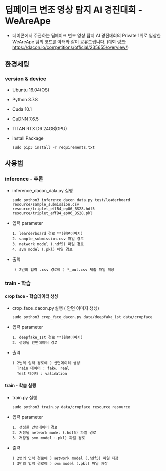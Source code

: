 # 딥페이크 변조 영상 탐지 AI 경진대회 - WeAreApe
-  데이콘에서 주관하는 딥페이크 변조 영상 탐지 AI 경진대회의 Private 1위로 입상한 WeAreApe 팀의 코드를 아래와 같이 공유드립니다.
(대회 링크: https://dacon.io/competitions/official/235655/overview/)

## 환경세팅
### version & device
- Ubuntu 16.04(OS)
- Python 3.7.8
- Cuda 10.1
- CuDNN 7.6.5
- TITAN RTX D6 24GB(GPU)
- install Package

      sudo pip3 install -r requirements.txt

## 사용법
### inference - 추론
  - inference_dacon_data.py 실행

        sudo python3 inference_dacon_data.py test/leaderboard resource/sample_submission.csv resource/triplet_effB4_ep06_BS28.hdf5 resource/triplet_effB4_ep06_BS28.pkl

  - 입력 parameter

        1. learderboard 경로 **(원본이미지) 
        2. sample_submission.csv 파일 경로
        3. network model (.hdf5) 파일 경로
        4. svm model (.pkl) 파일 경로 

  - 출력

         ( 2번의 입력 .csv 경로에 ) *_out.csv 제출 파일 작성


### train - 학습

#### crop face - 학습데이터 생성

  - crop_face_dacon.py 실행 ( 안면 이미지 생성)

        sudo python3 crop_face_dacon.py data/deepfake_1st data/cropface

  - 입력 parameter
  
        1. deepfake_1st 경로 **(원본이미지)
        2. 생성될 안면데이터 경로

  - 출력
  
        ( 2번의 입력 경로에 ) 안면데이터 생성
          Train 데이터 : fake, real
          Test 데이터 : validation


#### train - 학습 실행

  - train.py 실행

        sudo python3 train.py data/cropface resource resource

  - 입력 parameter
  
        1. 생성한 안면데이터 경로
        2. 저장될 network model (.hdf5) 파일 경로
        3. 저장될 svm model (.pkl) 파일 경로 

  - 출력
  
        ( 2번의 입력 경로에 ) network model (.hdf5) 파일 저장
        ( 3번의 입력 경로에 ) svm model (.pkl) 파일 저장


